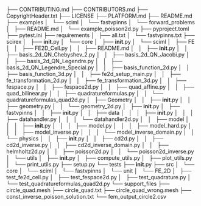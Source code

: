 ├── CONTRIBUTING.md
├── CONTRIBUTORS.md
├── CopyrightHeader.txt
├── LICENSE
├── PLATFORM.md
├── README.md
├── examples
│   └── sciml
│       └── fastvpinns
│           └── forward_problems
│               ├── README.md
│               └── example_poisson2d.py
├── pyproject.toml
├── pytest.ini
├── requirements
│   ├── all.txt
│   └── fastvpinns.txt
├── scirex
│   ├── __init__.py
│   └── core
│       ├── __init__.py
│       └── sciml
│           ├── FE
│           │   ├── FE2D_Cell.py
│           │   ├── README.md
│           │   ├── __init__.py
│           │   ├── basis_2d_QN_Chebyshev_2.py
│           │   ├── basis_2d_QN_Jacobi.py
│           │   ├── basis_2d_QN_Legendre.py
│           │   ├── basis_2d_QN_Legendre_Special.py
│           │   ├── basis_function_2d.py
│           │   ├── basis_function_3d.py
│           │   ├── fe2d_setup_main.py
│           │   ├── fe_transformation_2d.py
│           │   ├── fe_transformation_3d.py
│           │   ├── fespace.py
│           │   ├── fespace2d.py
│           │   ├── quad_affine.py
│           │   ├── quad_bilinear.py
│           │   ├── quadratureformulas.py
│           │   └── quadratureformulas_quad2d.py
│           ├── Geometry
│           │   ├── __init__.py
│           │   ├── geometry.py
│           │   └── geometry_2d.py
│           ├── __init__.py
│           ├── fastvpinns
│           │   ├── __init__.py
│           │   ├── data
│           │   │   ├── __init__.py
│           │   │   ├── datahandler.py
│           │   │   └── datahandler2d.py
│           │   ├── model
│           │   │   ├── __init__.py
│           │   │   ├── model.py
│           │   │   ├── model_hard.py
│           │   │   ├── model_inverse.py
│           │   │   └── model_inverse_domain.py
│           │   └── physics
│           │       ├── __init__.py
│           │       ├── cd2d.py
│           │       ├── cd2d_inverse.py
│           │       ├── cd2d_inverse_domain.py
│           │       ├── helmholtz2d.py
│           │       ├── poisson2d.py
│           │       └── poisson2d_inverse.py
│           └── utils
│               ├── __init__.py
│               ├── compute_utils.py
│               ├── plot_utils.py
│               └── print_utils.py
├── setup.py
└── tests
    ├── __init__.py
    ├── src
    │   └── core
    │       └── sciml
    │           └── fastvpinns
    │               └── unit
    │                   └── FE_2D
    │                       ├── test_fe2d_cell.py
    │                       ├── test_fespace2d.py
    │                       ├── test_quadrature.py
    │                       └── test_quadratureformulas_quad2d.py
    └── support_files
        ├── circle_quad.mesh
        ├── circle_quad.txt
        ├── circle_quad_wrong.mesh
        ├── const_inverse_poisson_solution.txt
        └── fem_output_circle2.csv
